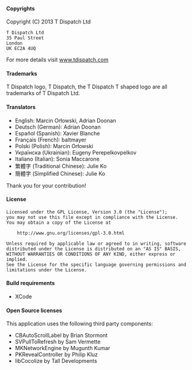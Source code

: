 #### Copyrights

Copyright (C) 2013 T Dispatch Ltd

    T Dispatch Ltd
    35 Paul Street
    London
    UK EC2A 4UQ

For more details visit www.tdispatch.com

#### Trademarks

T Dispatch logo, T Dispatch, the T Dispatch T shaped logo are all trademarks of T Dispatch Ltd. 


#### Translators

 - English: Marcin Orłowski, Adrian Doonan
 - Deutsch (German): Adrian Doonan
 - Español (Spanish): Xavier Blanche
 - Français (French): baltmayer
 - Polski (Polish): Marcin Orłowski
 - Українска (Ukrainian): Eugeny Perepelkovpelkov
 - Italiano (Italian): Sonia Maccarone
 - 繁體字 (Traditional Chinese): Julie Ko
 - 簡體字 (Simplified Chinese): Julie Ko

Thank you for your contribution!


#### License

    Licensed under the GPL License, Version 3.0 (the "License");
    you may not use this file except in compliance with the License.
    You may obtain a copy of the License at

        http://www.gnu.org/licenses/gpl-3.0.html

    Unless required by applicable law or agreed to in writing, software
    distributed under the License is distributed on an "AS IS" BASIS,
    WITHOUT WARRANTIES OR CONDITIONS OF ANY KIND, either express or implied.
    See the License for the specific language governing permissions and
    limitations under the License.


#### Build requirements
 
 - XCode


#### Open Source licenses

This application uses the following third party components:
 - CBAutoScrollLabel by Brian Stormont
 - SVPullToRefresh by Sam Vermette
 - MKNetworkEngine by Mugunth Kumar
 - PKRevealController by Philip Kluz
 - libCocolize by Tall Developments
